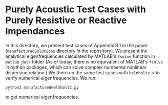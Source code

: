# Purely Acoustic Test Cases with Purely Resistive or Reactive Impendances

In this directory, we present test cases of Appendix B.1 in the paper (`manufacturedSolutions` directory in the repository). We present the analytical eigenfrequencies calculated by MATLAB's `fsolve` function in `matlab_data` folder (As of today, there is no equivalent of MATLAB's `fsolve` in python packages, which can solve complex numbered nonlinear dispersion relation.) We then run the same test cases with `helmholtz-x` to verify numerical eigenfrequencies. We run:
```
python3 manufacturedHelmholtz.py
```
to get numerical eigenfrequencies.